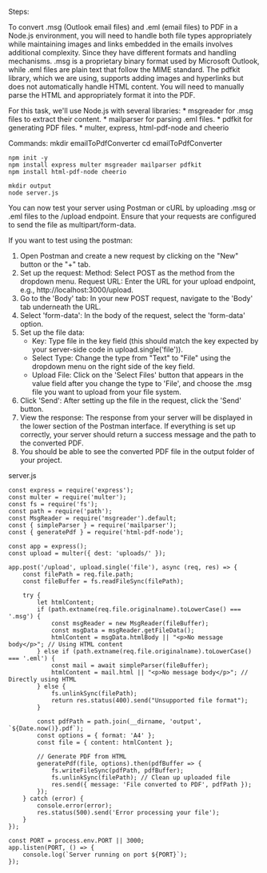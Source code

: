 Steps:

To convert .msg (Outlook email files) and .eml (email files) to PDF in a Node.js environment, you will need to handle both file types appropriately  while maintaining images and links embedded in the emails involves additional complexity. Since they have different formats and handling mechanisms. .msg is a proprietary binary format used by Microsoft Outlook, while .eml files are plain text that follow the MIME standard.
The pdfkit library, which we are using, supports adding images and hyperlinks but does not automatically handle HTML content. You will need to manually parse the HTML and appropriately format it into the PDF.

For this task, we'll use Node.js with several libraries:
    * msgreader for .msg files to extract their content.
    * mailparser for parsing .eml files.
    * pdfkit for generating PDF files.
    * multer, express, html-pdf-node and cheerio

Commands:
	mkdir emailToPdfConverter
	cd emailToPdfConverter
	
	npm init -y
	npm install express multer msgreader mailparser pdfkit
	npm install html-pdf-node cheerio

	mkdir output
	node server.js

You can now test your server using Postman or cURL by uploading .msg or .eml files to the /upload endpoint. Ensure that your requests are configured to send the file as multipart/form-data.

If you want to test using the postman:
1. Open Postman and create a new request by clicking on the "New" button or the "+" tab.
2. Set up the request:
    Method: Select POST as the method from the dropdown menu.
    Request URL: Enter the URL for your upload endpoint, e.g., http://localhost:3000/upload.
3. Go to the 'Body' tab: In your new POST request, navigate to the 'Body' tab underneath the URL.
4. Select 'form-data': In the body of the request, select the 'form-data' option.
5. Set up the file data:
    * Key: Type file in the key field (this should match the key expected by your server-side code in upload.single('file')).
    * Select Type: Change the type from "Text" to "File" using the dropdown menu on the right side of the key field.
    * Upload File: Click on the 'Select Files' button that appears in the value field after you change the type to 'File', and choose the .msg file you want to upload from your file system.
6. Click 'Send': After setting up the file in the request, click the 'Send' button.
7. View the response: The response from your server will be displayed in the lower section of the Postman interface. If everything is set up correctly, your server should return a success message and the path to the converted PDF.
8. You should be able to see the converted PDF file in the output folder of your project.  

server.js
~~~~~~~~~
const express = require('express');
const multer = require('multer');
const fs = require('fs');
const path = require('path');
const MsgReader = require('msgreader').default;
const { simpleParser } = require('mailparser');
const { generatePdf } = require('html-pdf-node');

const app = express();
const upload = multer({ dest: 'uploads/' });

app.post('/upload', upload.single('file'), async (req, res) => {
    const filePath = req.file.path;
    const fileBuffer = fs.readFileSync(filePath);

    try {
        let htmlContent;
        if (path.extname(req.file.originalname).toLowerCase() === '.msg') {
            const msgReader = new MsgReader(fileBuffer);
            const msgData = msgReader.getFileData();
            htmlContent = msgData.htmlBody || "<p>No message body</p>"; // Using HTML content
        } else if (path.extname(req.file.originalname).toLowerCase() === '.eml') {
            const mail = await simpleParser(fileBuffer);
            htmlContent = mail.html || "<p>No message body</p>"; // Directly using HTML
        } else {
            fs.unlinkSync(filePath);
            return res.status(400).send("Unsupported file format");
        }

        const pdfPath = path.join(__dirname, 'output', `${Date.now()}.pdf`);
        const options = { format: 'A4' };
        const file = { content: htmlContent };

        // Generate PDF from HTML
        generatePdf(file, options).then(pdfBuffer => {
            fs.writeFileSync(pdfPath, pdfBuffer);
            fs.unlinkSync(filePath); // Clean up uploaded file
            res.send({ message: 'File converted to PDF', pdfPath });
        });
    } catch (error) {
        console.error(error);
        res.status(500).send('Error processing your file');
    }
});

const PORT = process.env.PORT || 3000;
app.listen(PORT, () => {
    console.log(`Server running on port ${PORT}`);
});


